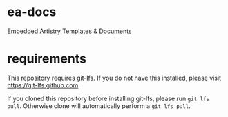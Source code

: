 # ea-docs
Embedded Artistry Templates & Documents

# requirements
This repository requires git-lfs.  If you do not have this installed, please visit https://git-lfs.github.com

If you cloned this repository before installing git-lfs, please run `git lfs pull`.  Otherwise clone will automatically perform a `git lfs pull`.
